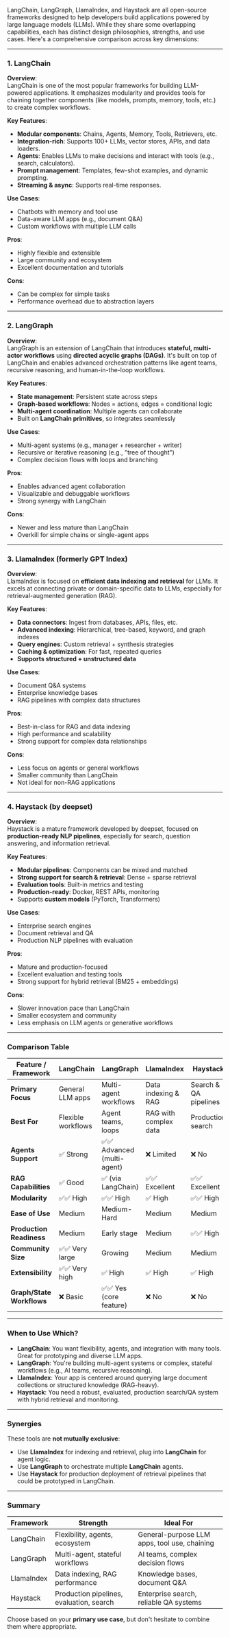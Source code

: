 LangChain, LangGraph, LlamaIndex, and Haystack are all open-source frameworks designed to help developers build applications powered by large language models (LLMs). While they share some overlapping capabilities, each has distinct design philosophies, strengths, and use cases. Here's a comprehensive comparison across key dimensions:

---

### **1. LangChain**

**Overview**:  
LangChain is one of the most popular frameworks for building LLM-powered applications. It emphasizes modularity and provides tools for chaining together components (like models, prompts, memory, tools, etc.) to create complex workflows.

**Key Features**:

- **Modular components**: Chains, Agents, Memory, Tools, Retrievers, etc.
- **Integration-rich**: Supports 100+ LLMs, vector stores, APIs, and data loaders.
- **Agents**: Enables LLMs to make decisions and interact with tools (e.g., search, calculators).
- **Prompt management**: Templates, few-shot examples, and dynamic prompting.
- **Streaming & async**: Supports real-time responses.

**Use Cases**:

- Chatbots with memory and tool use
- Data-aware LLM apps (e.g., document Q&A)
- Custom workflows with multiple LLM calls

**Pros**:

- Highly flexible and extensible
- Large community and ecosystem
- Excellent documentation and tutorials

**Cons**:

- Can be complex for simple tasks
- Performance overhead due to abstraction layers

---

### **2. LangGraph**

**Overview**:  
LangGraph is an extension of LangChain that introduces **stateful, multi-actor workflows** using **directed acyclic graphs (DAGs)**. It's built on top of LangChain and enables advanced orchestration patterns like agent teams, recursive reasoning, and human-in-the-loop workflows.

**Key Features**:

- **State management**: Persistent state across steps
- **Graph-based workflows**: Nodes = actions, edges = conditional logic
- **Multi-agent coordination**: Multiple agents can collaborate
- Built on **LangChain primitives**, so integrates seamlessly

**Use Cases**:

- Multi-agent systems (e.g., manager + researcher + writer)
- Recursive or iterative reasoning (e.g., "tree of thought")
- Complex decision flows with loops and branching

**Pros**:

- Enables advanced agent collaboration
- Visualizable and debuggable workflows
- Strong synergy with LangChain

**Cons**:

- Newer and less mature than LangChain
- Overkill for simple chains or single-agent apps

---

### **3. LlamaIndex (formerly GPT Index)**

**Overview**:  
LlamaIndex is focused on **efficient data indexing and retrieval** for LLMs. It excels at connecting private or domain-specific data to LLMs, especially for retrieval-augmented generation (RAG).

**Key Features**:

- **Data connectors**: Ingest from databases, APIs, files, etc.
- **Advanced indexing**: Hierarchical, tree-based, keyword, and graph indexes
- **Query engines**: Custom retrieval + synthesis strategies
- **Caching & optimization**: For fast, repeated queries
- **Supports structured + unstructured data**

**Use Cases**:

- Document Q&A systems
- Enterprise knowledge bases
- RAG pipelines with complex data structures

**Pros**:

- Best-in-class for RAG and data indexing
- High performance and scalability
- Strong support for complex data relationships

**Cons**:

- Less focus on agents or general workflows
- Smaller community than LangChain
- Not ideal for non-RAG applications

---

### **4. Haystack (by deepset)**

**Overview**:  
Haystack is a mature framework developed by deepset, focused on **production-ready NLP pipelines**, especially for search, question answering, and information retrieval.

**Key Features**:

- **Modular pipelines**: Components can be mixed and matched
- **Strong support for search & retrieval**: Dense + sparse retrieval
- **Evaluation tools**: Built-in metrics and testing
- **Production-ready**: Docker, REST APIs, monitoring
- Supports **custom models** (PyTorch, Transformers)

**Use Cases**:

- Enterprise search engines
- Document retrieval and QA
- Production NLP pipelines with evaluation

**Pros**:

- Mature and production-focused
- Excellent evaluation and testing tools
- Strong support for hybrid retrieval (BM25 + embeddings)

**Cons**:

- Slower innovation pace than LangChain
- Smaller ecosystem and community
- Less emphasis on LLM agents or generative workflows

---

### **Comparison Table**

| Feature / Framework       | LangChain          | LangGraph                   | LlamaIndex            | Haystack              |
| ------------------------- | ------------------ | --------------------------- | --------------------- | --------------------- |
| **Primary Focus**         | General LLM apps   | Multi-agent workflows       | Data indexing & RAG   | Search & QA pipelines |
| **Best For**              | Flexible workflows | Agent teams, loops          | RAG with complex data | Production search     |
| **Agents Support**        | ✅ Strong          | ✅✅ Advanced (multi-agent) | ❌ Limited            | ❌ No                 |
| **RAG Capabilities**      | ✅ Good            | ✅ (via LangChain)          | ✅✅ Excellent        | ✅✅ Excellent        |
| **Modularity**            | ✅✅ High          | ✅✅ High                   | ✅ High               | ✅✅ High             |
| **Ease of Use**           | Medium             | Medium-Hard                 | Medium                | Medium                |
| **Production Readiness**  | Medium             | Early stage                 | Medium                | ✅✅ High             |
| **Community Size**        | ✅✅ Very large    | Growing                     | Medium                | Medium                |
| **Extensibility**         | ✅✅ Very high     | ✅ High                     | ✅ High               | ✅ High               |
| **Graph/State Workflows** | ❌ Basic           | ✅✅ Yes (core feature)     | ❌ No                 | ❌ No                 |

---

### **When to Use Which?**

- **LangChain**: You want flexibility, agents, and integration with many tools. Great for prototyping and diverse LLM apps.
- **LangGraph**: You're building multi-agent systems or complex, stateful workflows (e.g., AI teams, recursive reasoning).
- **LlamaIndex**: Your app is centered around querying large document collections or structured knowledge (RAG-heavy).
- **Haystack**: You need a robust, evaluated, production search/QA system with hybrid retrieval and monitoring.

---

### **Synergies**

These tools are **not mutually exclusive**:

- Use **LlamaIndex** for indexing and retrieval, plug into **LangChain** for agent logic.
- Use **LangGraph** to orchestrate multiple **LangChain** agents.
- Use **Haystack** for production deployment of retrieval pipelines that could be prototyped in LangChain.

---

### **Summary**

| Framework  | Strength                                 | Ideal For                                    |
| ---------- | ---------------------------------------- | -------------------------------------------- |
| LangChain  | Flexibility, agents, ecosystem           | General-purpose LLM apps, tool use, chaining |
| LangGraph  | Multi-agent, stateful workflows          | AI teams, complex decision flows             |
| LlamaIndex | Data indexing, RAG performance           | Knowledge bases, document Q&A                |
| Haystack   | Production pipelines, evaluation, search | Enterprise search, reliable QA systems       |

Choose based on your **primary use case**, but don't hesitate to combine them where appropriate.
